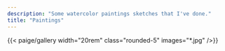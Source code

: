 ```yaml
---
description: "Some watercolor paintings sketches that I've done."
title: "Paintings"
---
```


{{< paige/gallery width="20rem" class="rounded-5" images="*.jpg"  />}}


